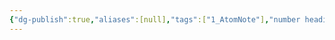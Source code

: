 ```yaml
---
{"dg-publish":true,"aliases":[null],"tags":["1_AtomNote"],"number headings":"auto, first-level 1, max 6, A.1.","Created-Date":"2023-11-27 09:16:04","Modified-Date":"2024-04-18 11:53:24","permalink":"/A01_Lessons/Ab01_数据结构/多路查找树B树/","dgPassFrontmatter":true}
---
```


